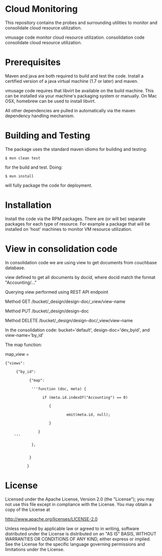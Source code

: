 
Cloud Monitoring
================

This repository contains the probes and surrounding utilities to
monitor and consolidate cloud resource utilization. 

vmusage code monitor cloud resource utilization.
consolidation code consolidate cloud resource utilization.

Prerequisites
=============

Maven and java are both required to build and test the code.  Install
a certified version of a java virtual machine (1.7 or later) and
maven. 

vmusage code requires that libvirt be available on the build machine.
This can be installed via your machine's packaging system or
manually.  On Mac OSX, homebrew can be used to install libvirt.

All other dependencies are pulled in automatically via the maven
dependency handling mechanism.


Building and Testing
====================

The package uses the standard maven idioms for building and testing:

```
$ mvn clean test
```

for the build and test.  Doing:

```
$ mvn install
```

will fully package the code for deployment.


Installation
============

Install the code via the RPM packages.  There are (or will be)
separate packages for each type of resource.  For example a package
that will be installed on 'host' machines to monitor VM resource
utilization. 


View in consolidation code
==========================
In consolidation code we are using view to get documents from couchbase database.

view defined to get all documents by docid, where docid match the format "Accounting/..."

Querying view performed using REST API endpoint

Method  GET /bucket/_design/design-doc/_view/view-name

Method  PUT /bucket/_design/design-doc

Method  DELETE /bucket/_design/design-doc/_view/view-name

In the consolidation code: bucket='default', design-doc='dev_byid', and view-name='by_id'

The map function:



map_view = 
	
	{"views":
         
	     {"by_id":

               {"map":

                '''function (doc, meta) {

                     if (meta.id.indexOf("Accounting") == 0)

                        {

                                emit(meta.id, null);

                        }

                   }
		'''

                },


               }

              }



License
=======

Licensed under the Apache License, Version 2.0 (the "License"); you
may not use this file except in compliance with the License.  You may
obtain a copy of the License at

http://www.apache.org/licenses/LICENSE-2.0

Unless required by applicable law or agreed to in writing, software
distributed under the License is distributed on an "AS IS" BASIS,
WITHOUT WARRANTIES OR CONDITIONS OF ANY KIND, either express or
implied.  See the License for the specific language governing
permissions and limitations under the License.
